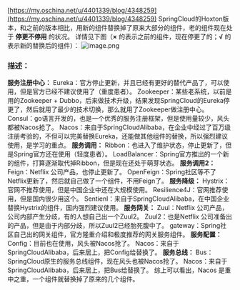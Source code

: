 [https://my.oschina.net/u/4401339/blog/4348259](https://my.oschina.net/u/4401339/blog/4348259)
SpringCloud的Hoxton版本，和之前的版本相比，用新的组件替换掉了原来大部分的组件，老的组件现在处于 **停更不停用** 的状况。
详情见下图（**×** 的表示之前的组件，现在停更了的；**√** 的表示新的替换后的组件）：
![image.png](_assets/SpringCloud组件的停更和替换说明/1616946062581-4e24cac7-9284-4f32-a293-5a875ffb413d.png)

### 描述：
**服务注册中心：**
Eureka：官方停止更新，并且已经有更好的替代产品了，可以使用，但是官方已经不建议使用了（重度患者）。
Zookeeper：某些老系统，以前是用的Zookeeper + Dubbo，后来做技术升级，结果发现SpringCloud的Eureka停更了，然后就用了最少的技术切换，那么就用了Zookeeper做注册中心。
Consul：go语言开发的，也是一个优秀的服务注册框架，但是使用量较少，风头都被Nacos抢了。
Nacos：来自于SpringCloudAlibaba，在企业中经过了百万级注册考验的，不但可以完美替换Eureka，还能做其他组件的替换，所以强烈建议使用，是学习的重点。
**服务调用：**
Ribbon：也进入了维护状态，停止更新了，但是Spring官方还在使用（轻度患者）。
LoadBalancer：Spring官方推出的一个新的组件，打算逐渐取代掉Ribbon，但是现在还处于萌芽状态。
**服务调用2：**
Feign：Netflix 公司产品，也停止更新了。
OpenFeign：Spring社区等不了Netflix更新了，然后就自己做了一个组件，不用Feign了。
**服务降级：**
Hystrix：官网不推荐使用，但是中国企业中还在大规模使用。
Resilience4J：官网推荐使用，但是国内很少用这个。
Sentienl：来自于SpringCloudAlibaba，在中国企业替换Hystrix的组件，国内强烈建议使用。
**服务网关：**
Zuul：Netflix 公司产品，公司内部产生分歧，有的人想自己出一个Zuul2。
Zuul2：也是Netflix 公司准备出的产品，但是由于内部分歧，所以Zuul2已经胎死腹中了。
gateway：Spring社区自己出的网关组件，官方隆重介绍和极度推荐的网关服务组件。
**服务配置：**
Config：目前也在使用，风头被Nacos抢了。
Nacos：来自于SpringCloudAlibaba，后来居上，把Config给替换了。
**服务总线：**
Bus：SpringCloud原生的服务总线组件，现在风头也被Nacos抢了。
Nacos：来自于SpringCloudAlibaba，后来居上，把Bus给替换了。
综上可以看出，Nacos 是重中之重，一个组件就替换掉了原来的几个组件。
